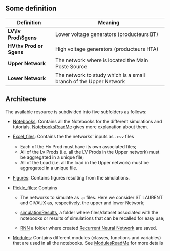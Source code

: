 ## Some definition

|    Definition             |                              Meaning                               
|   --------                |                ----------------------------------------            
| **LV\lv Prod\Sgens**      |   Lower voltage generators (producteurs BT)                        
| **HV\hv Prod or Sgens**   |   High voltage generators (producteurs HTA)
   **Upper Network**        |   The network where is located the Main Poste Source
   **Lower Network**        |   The network to study which is a small branch of the Upper Network


## Architecture
The available resource is subdivided into five subfolders as follows:
- [Notebooks](Notebooks/): Contains all the Notebooks for the different simulations and tutorials. [NotebooksReadMe](Notebooks/README.md) gives more explanation about them. 
- [Excel_files](Excel_files/): Contains the the networks' inputs as ``.csv`` files 
  - Each of the Hv Prod must have its own associated files;
  - All of the Lv Prods (i.e. all the LV Prods in the Upper network) must be aggregated  in a unique file;
  - All of the Load  (i.e. all the load in the Upper network) must be aggregated in a unique file.
  
- [Figures](Figures/): Contains figures resulting from the simulations.

- [Pickle_files](Pickle_files/): Contains
  - The networks to simulate as ``.p`` files. Here we consider ST LAURENT and CIVAUX as, respectively, the upper and lower Network; 
  - [simulationResults](Pickle_files/simulationResults), a folder where files/dataset associated with the notebooks or results of simulations that can be recalled for easy use;
  
  - [RNN](Pickle_files/RNN) a folder where created [Recurrent Neural Network](https://en.wikipedia.org/wiki/Recurrent_neural_network) are saved.
  
- [Modules](Modules/): Contains different modules (classes, functions and variables) that are used in all the notebooks. See [ModulesReadMe](Modules/README.md) for more details
